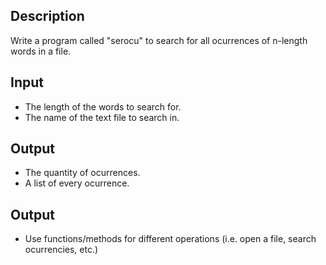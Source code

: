 ## Description
Write a program called "serocu" to search for all ocurrences of n-length words in a file.


## Input
- The length of the words to search for.
- The name of the text file  to search in.


## Output
- The quantity of ocurrences.
- A list of every ocurrence.


## Output
- Use functions/methods for different operations (i.e. open a file, search ocurrencies, etc.)


